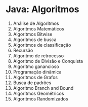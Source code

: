 # Java: Algoritmos

1. Análise de Algoritmos
2. Algoritmos Matemáticos
3. Algoritmos Bitwise
4. Algoritmos de busca
5. Algoritmos de classificação
6. Recursão
7. Algoritmo de retrocesso
8. Algoritmo de Divisão e Conquista
9. Algoritmo ganancioso
10. Programação dinâmica
11. Algoritmos de Grafos
12. Busca de padrões
13. Algoritmo Branch and Bound
14. Algoritmos Geométricos
15. Algoritmos Randomizados
